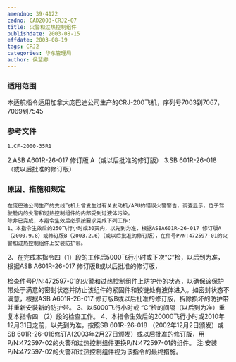 ```yaml
---
amendno: 39-4122
cadno: CAD2003-CRJ2-07
title: 火警和过热控制组件
publishdate: 2003-08-15
effdate: 2003-08-19
tags: CRJ2
categories: 华东管理局
author: 侯慧卿
---
```


### 适用范围 
本适航指令适用加拿大庞巴迪公司生产的CRJ-200飞机，序列号7003到7067，7069到7545

### 参考文件
    1.CF-2000-35R1  
2.ASB 
A601R-26-017 修订版 A（或以后批准的修订版）
 3.SB 
601R-26-018 （或以后批准的修订版）


### 原因、措施和规定 
    在庞巴迪公司生产的支线飞机上曾发生过有关发动机/APU的错误火警警告，调查显示，位于驾驶舱内的火警和过热控制组件的内部受到过液体污染。 
    除非已完成，本指令生效后必须按要求完成下列工作: 
    1、本指令生效后的250飞行小时或30天内，以先到为准，根据ASBA601R-26-017 修订版A（2000.9.8）或修订版B（2003.2.6）（或以后批准的修订版），在件号P/N:472597-01的火警和过热控制组件上安装防护带。 
2、在完成本指令四（1）段的工作后5000飞行小时或下次“C”检，以后到为准，根据ASB A601R-26-017 修订版B或以后批准的修订版，
  
检查件号P/N:472597-01的火警和过热控制组件上防护带的状态，以确保该保护带处于满意的密封状态并防止该组件的紧固件和铰链处有液体进入。如密封状态不满意，根据ASB A601R-26-017 修订版B或以后批准的修订版，拆除损坏的防护带并重新安装新的防护带。 
    3、以5000飞行小时或 “C”检的间隔（以后到为准）重复本指令四
（2）段的检查工作。 
    4、本指令生效后的20000飞行小时或2010年12月31日之前，以先到为准，按照SB 601R-26-018 （2002年12月2日颁发）或SB 601R-26-018修订A(2003年2月27日颁发）或以后批准的修订版，用P/N:472597-02的火警和过热控制组件更换P/N:472597-01的组件。 
注:安装P/N:472597-02的火警和过热控制组件视为该指令的最终措施。
